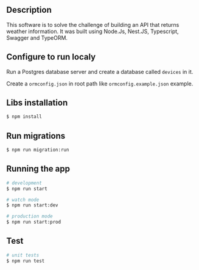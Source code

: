 ## Description

This software is to solve the challenge of building an API that returns weather information.
It was built using Node.Js, Nest.JS, Typescript, Swagger and TypeORM.

## Configure to run localy

Run a Postgres database server and create a database called `devices` in it.

Create a `ormconfig.json` in root path like `ormconfig.example.json` example.

## Libs installation

```bash
$ npm install
```

## Run migrations

```bash
$ npm run migration:run
```

## Running the app

```bash
# development
$ npm run start

# watch mode
$ npm run start:dev

# production mode
$ npm run start:prod
```

## Test

```bash
# unit tests
$ npm run test
```
